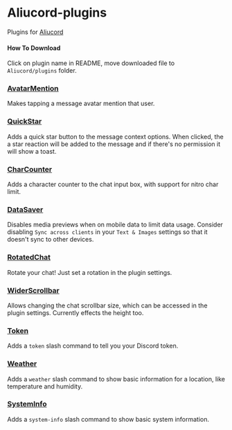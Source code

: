 # Aliucord-plugins
Plugins for [Aliucord](https://github.com/Aliucord)

#### How To Download
Click on plugin name in README, move downloaded file to `Aliucord/plugins` folder.

### [AvatarMention](https://github.com/zt64/aliucord-plugins/raw/builds/AvatarMention.zip)
Makes tapping a message avatar mention that user.

### [QuickStar](https://github.com/zt64/aliucord-plugins/raw/builds/QuickStar.zip)
Adds a quick star button to the message context options. When clicked, the a star reaction will be added to the message and if there's no permission it will show a toast.

### [CharCounter](https://github.com/zt64/aliucord-plugins/raw/builds/CharCounter.zip)
Adds a character counter to the chat input box, with support for nitro char limit.

### [DataSaver](https://github.com/zt64/aliucord-plugins/raw/builds/DataSaver.zip)
Disables media previews when on mobile data to limit data usage. Consider disabling `Sync across clients` in your `Text & Images` settings so that it doesn't sync to other devices.

### [RotatedChat](https://github.com/zt64/aliucord-plugins/raw/builds/RotatedChat.zip)
Rotate your chat! Just set a rotation in the plugin settings.

### [WiderScrollbar](https://github.com/zt64/aliucord-plugins/raw/builds/WiderScrollbar.zip)
Allows changing the chat scrollbar size, which can be accessed in the plugin settings. Currently effects the height too.

### [Token](https://github.com/zt64/aliucord-plugins/raw/builds/Token.zip)
Adds a `token` slash command to tell you your Discord token.

### [Weather](https://github.com/zt64/aliucord-plugins/raw/builds/Weather.zip)
Adds a `weather` slash command to show basic information for a location, like temperature and humidity.

### [SystemInfo](https://github.com/zt64/aliucord-plugins/raw/builds/SystemInfo.zip)
Adds a `system-info` slash command to show basic system information.
